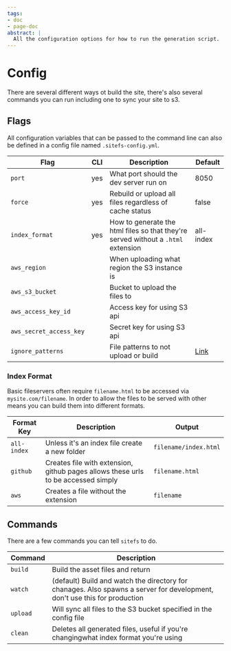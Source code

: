 ```yaml
---
tags:
- doc
- page-doc
abstract: |
  All the configuration options for how to run the generation script.
---
```


# Config
There are several different ways ot build the site, there's also several commands you can run
including one to sync your site to s3.

## Flags

All configuration variables that can be passed to the command line can also be defined in a config
file named `.sitefs-config.yml`.

| Flag | CLI | Description | Default |
|---|---|---|---|
| `port` | yes | What port should the dev server run on | 8050 |
| `force` | yes | Rebuild or upload all files regardless of cache status | false |
| `index_format` | yes | How to generate the html files so that they're served without a `.html` extension | all-index |
| `aws_region` | | When uploading what region the S3 instance is | |
| `aws_s3_bucket` | | Bucket to upload the files to | |
| `aws_access_key_id` | | Access key for using S3 api | |
| `aws_secret_access_key` | | Secret key for using S3 api | |
| `ignore_patterns` | | File patterns to not upload or build | [Link](https://github.com/tal/sitefs/blob/3f45831ea125a872105a25f89a4984b896cbdc9b/lib/sitefs/walker.rb#L40) |

### Index Format

Basic fileservers often require `filename.html` to be accessed via `mysite.com/filename`. In order to allow the files to be
served with other means you can build them into different formats.

| Format Key | Description | Output |
|---|---|---|
| `all-index` | Unless it's an index file create a new folder | `filename/index.html` |
| `github` | Creates file with extension, github pages allows these urls to be accessed simply | `filename.html` |
| `aws` | Creates a file without the extension | `filename` |

## Commands

There are a few commands you can tell `sitefs` to do.

| Command | Description |
|---|---|
| `build` | Build the asset files and return |
| `watch` | (default) Build and watch the directory for chanages. Also spawns a server for development, don't use this for production |
| `upload` | Will sync all files to the S3 bucket specified in the config file |
| `clean` | Deletes all generated files, useful if you're changingwhat index format you're using |